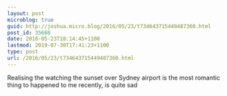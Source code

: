 ```yaml
---
layout: post
microblog: true
guid: http://joshua.micro.blog/2016/05/23/t734643715449487360.html
post_id: 35668
date: 2016-05-23T18:14:45+1100
lastmod: 2019-07-30T17:41:23+1100
type: post
url: /2016/05/23/t734643715449487360.html
---
```

Realising the watching the sunset over Sydney airport is the most romantic thing to happened to me recently, is quite sad
